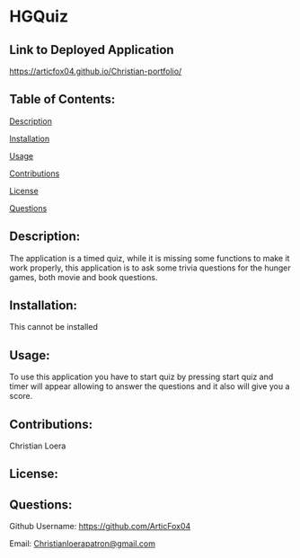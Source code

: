 # HGQuiz

## Link to Deployed Application
https://articfox04.github.io/Christian-portfolio/

## Table of Contents: 
[Description](#description)

[Installation](#installation)

[Usage](#usage)

[Contributions](#contributions)

[License](#license)

[Questions](#questions)

## Description: 
The application is a timed quiz, while it is missing some functions to make it work properly, this application is to ask some trivia questions for the hunger games, both movie and book questions.


## Installation: 
This cannot be installed

## Usage: 
To use this application you have to start quiz by pressing start quiz and timer will appear allowing to answer the questions and it also will give you a score.

## Contributions: 
Christian Loera

## License: 

## Questions: 
Github Username: https://github.com/ArticFox04


Email: Christianloerapatron@gmail.com